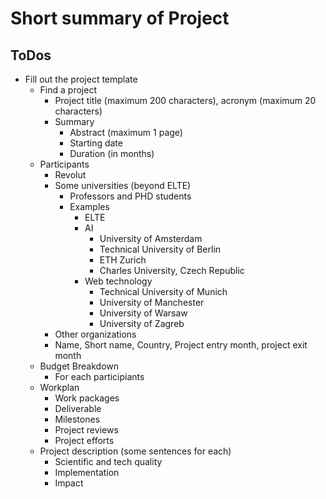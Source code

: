 # Short summary of Project

## ToDos

- Fill out the project template
  - Find a project
    - Project title (maximum 200 characters), acronym (maximum 20 characters)
    - Summary
      - Abstract (maximum 1 page)
      - Starting date
      - Duration (in months)
  - Participants
    - Revolut
    - Some universities (beyond ELTE)
      - Professors and PHD students
      - Examples
        - ELTE
        - AI
          - University of Amsterdam
          - Technical University of Berlin
          - ETH Zurich
          - Charles University, Czech Republic
        - Web technology
          - Technical University of Munich
          - University of Manchester
          - University of Warsaw
          - University of Zagreb
    - Other organizations
    - Name, Short name, Country, Project entry month, project exit month
  - Budget Breakdown
    - For each participiants
  - Workplan
    - Work packages
    - Deliverable
    - Milestones
    - Project reviews
    - Project efforts
  - Project description (some sentences for each)
    - Scientific and tech quality
    - Implementation
    - Impact
